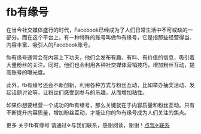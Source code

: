 # fb有缘号

在当今社交媒体盛行的时代，Facebook已经成为了人们日常生活中不可或缺的一部分。而在这个平台上，有一种特殊的账号叫做fb有缘号，它是指那些经营得当、内容丰富、吸引人的Facebook账号。

fb有缘号通常会在内容上下功夫，他们会发布有趣、有料、有价值的信息，吸引着大量粉丝的关注。同时，他们也会利用各种社交媒体营销技巧，增加粉丝互动，提高账号的曝光度。

此外，fb有缘号还会不断创新，利用各种方式与粉丝互动，比如举办抽奖活动、发起话题讨论等，让粉丝们感受到参与的乐趣，从而增加粘性。

如果你想要经营一个成功的fb有缘号，那么关键就在于内容质量和粉丝互动。只有不断提升内容质量，增加粉丝互动，才能让你的fb有缘号成为人们关注的焦点。

更多 关于fb有缘号 请通过✈与我们联系，感谢阅读，谢谢！[点我✈联系](https://gg.k02.cc)